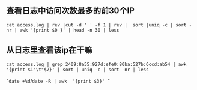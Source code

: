 ## 查看日志中访问次数最多的前30个IP

```
cat access.log | rev |cut -d ' ' -f 1 | rev |  sort |uniq -c | sort -nr | awk '{print $0 }' | head -n 30 | less
```

## 从日志里查看该ip在干嘛

```
cat access.log | grep 2409:8a55:927d:efe0:80ba:527b:6ccd:ab54 | awk '{print $1"\t"$7}' | sort | uniq -c | sort -nr | less
```

"`date +%d`/`date -R | awk  '{print $3}' `"
